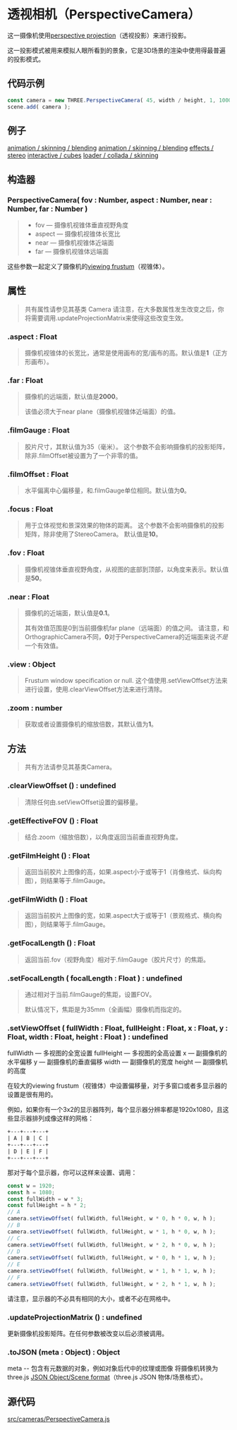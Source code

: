 
# 透视相机（PerspectiveCamera）

这一摄像机使用[perspective projection](https://en.wikipedia.org/wiki/Perspective_(graphical))（透视投影）来进行投影。

这一投影模式被用来模拟人眼所看到的景象，它是3D场景的渲染中使用得最普遍的投影模式。

## 代码示例

```js
const camera = new THREE.PerspectiveCamera( 45, width / height, 1, 1000 ); 
scene.add( camera );
```

## 例子

[animation / skinning / blending](https://threejs.org/examples/#webgl_animation_skinning_blending)
[animation / skinning / blending](https://threejs.org/examples/#webgl_animation_skinning_morph)
[effects / stereo](https://threejs.org/examples/#webgl_effects_stereo)
[interactive / cubes](https://threejs.org/examples/#webgl_interactive_cubes)
[loader / collada / skinning](https://threejs.org/examples/#webgl_loader_collada_skinning)

## 构造器

### PerspectiveCamera( fov : Number, aspect : Number, near : Number, far : Number )

> - fov — 摄像机视锥体垂直视野角度
> - aspect — 摄像机视锥体长宽比
> - near — 摄像机视锥体近端面
> - far — 摄像机视锥体远端面

这些参数一起定义了摄像机的[viewing frustum](https://en.wikipedia.org/wiki/Viewing_frustum)（视锥体）。

## 属性

> 共有属性请参见其基类 Camera
> 请注意，在大多数属性发生改变之后，你将需要调用.updateProjectionMatrix来使得这些改变生效。

### .aspect : Float

> 摄像机视锥体的长宽比，通常是使用画布的宽/画布的高。默认值是**1**（正方形画布）。

### .far : Float

> 摄像机的远端面，默认值是**2000**。
>
> 该值必须大于near plane（摄像机视锥体近端面）的值。

### .filmGauge : Float

> 胶片尺寸，其默认值为35（毫米）。 这个参数不会影响摄像机的投影矩阵，除非.filmOffset被设置为了一个非零的值。

### .filmOffset : Float

> 水平偏离中心偏移量，和.filmGauge单位相同。默认值为**0**。

### .focus : Float

> 用于立体视觉和景深效果的物体的距离。 这个参数不会影响摄像机的投影矩阵，除非使用了StereoCamera。 默认值是**10**。

### .fov : Float

> 摄像机视锥体垂直视野角度，从视图的底部到顶部，以角度来表示。默认值是**50**。

### .near : Float

> 摄像机的近端面，默认值是**0.1**。
>
> 其有效值范围是0到当前摄像机far plane（远端面）的值之间。 请注意，和OrthographicCamera不同，**0**对于PerspectiveCamera的近端面来说*不是*一个有效值。

### .view : Object

> Frustum window specification or null. 这个值使用.setViewOffset方法来进行设置，使用.clearViewOffset方法来进行清除。

### .zoom : number

> 获取或者设置摄像机的缩放倍数，其默认值为**1**。

## 方法

> 共有方法请参见其基类Camera。

### .clearViewOffset () : undefined

> 清除任何由.setViewOffset设置的偏移量。

### .getEffectiveFOV () : Float

> 结合.zoom（缩放倍数），以角度返回当前垂直视野角度。

### .getFilmHeight () : Float

> 返回当前胶片上图像的高，如果.aspect小于或等于1（肖像格式、纵向构图），则结果等于.filmGauge。

### .getFilmWidth () : Float

> 返回当前胶片上图像的宽，如果.aspect大于或等于1（景观格式、横向构图），则结果等于.filmGauge。

### .getFocalLength () : Float

> 返回当前.fov（视野角度）相对于.filmGauge（胶片尺寸）的焦距。

### .setFocalLength ( focalLength : Float ) : undefined

> 通过相对于当前.filmGauge的焦距，设置FOV。
>
> 默认情况下，焦距是为35mm（全画幅）摄像机而指定的。

### .setViewOffset ( fullWidth : Float, fullHeight : Float, x : Float, y : Float, width : Float, height : Float ) : undefined

fullWidth — 多视图的全宽设置
fullHeight — 多视图的全高设置
x — 副摄像机的水平偏移
y — 副摄像机的垂直偏移
width — 副摄像机的宽度
height — 副摄像机的高度

在较大的viewing frustum（视锥体）中设置偏移量，对于多窗口或者多显示器的设置是很有用的。

例如，如果你有一个3x2的显示器阵列，每个显示器分辨率都是1920x1080，且这些显示器排列成像这样的网格：

```txt
+---+---+---+
| A | B | C |
+---+---+---+
| D | E | F |
+---+---+---+
```

那对于每个显示器，你可以这样来设置、调用：

```js
const w = 1920; 
const h = 1080; 
const fullWidth = w * 3; 
const fullHeight = h * 2; 
// A 
camera.setViewOffset( fullWidth, fullHeight, w * 0, h * 0, w, h ); 
// B 
camera.setViewOffset( fullWidth, fullHeight, w * 1, h * 0, w, h ); 
// C 
camera.setViewOffset( fullWidth, fullHeight, w * 2, h * 0, w, h ); 
// D 
camera.setViewOffset( fullWidth, fullHeight, w * 0, h * 1, w, h ); 
// E 
camera.setViewOffset( fullWidth, fullHeight, w * 1, h * 1, w, h ); 
// F 
camera.setViewOffset( fullWidth, fullHeight, w * 2, h * 1, w, h );
```

请注意，显示器的不必具有相同的大小，或者不必在网格中。

### .updateProjectionMatrix () : undefined

更新摄像机投影矩阵。在任何参数被改变以后必须被调用。

### .toJSON (meta : Object) : Object

meta -- 包含有元数据的对象，例如对象后代中的纹理或图像
将摄像机转换为 three.js [JSON Object/Scene format](https://github.com/mrdoob/three.js/wiki/JSON-Object-Scene-format-4)（three.js JSON 物体/场景格式）。

## 源代码

[src/cameras/PerspectiveCamera.js](https://github.com/mrdoob/three.js/blob/master/src/cameras/PerspectiveCamera.js)
